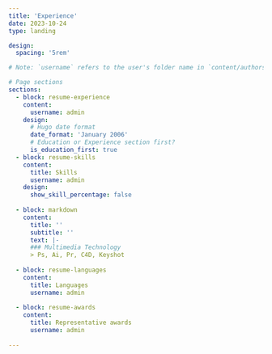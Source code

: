 ```yaml
---
title: 'Experience'
date: 2023-10-24
type: landing

design:
  spacing: '5rem'

# Note: `username` refers to the user's folder name in `content/authors/`

# Page sections
sections:
  - block: resume-experience
    content:
      username: admin
    design:
      # Hugo date format
      date_format: 'January 2006'
      # Education or Experience section first?
      is_education_first: true
  - block: resume-skills
    content:
      title: Skills
      username: admin
    design:
      show_skill_percentage: false
  
  - block: markdown
    content:
      title: ''
      subtitle: ''
      text: |-
      ### Multimedia Technology
      > Ps, Ai, Pr, C4D, Keyshot
  
  - block: resume-languages
    content:
      title: Languages
      username: admin
  
  - block: resume-awards
    content:
      title: Representative awards
      username: admin
  
---
```

